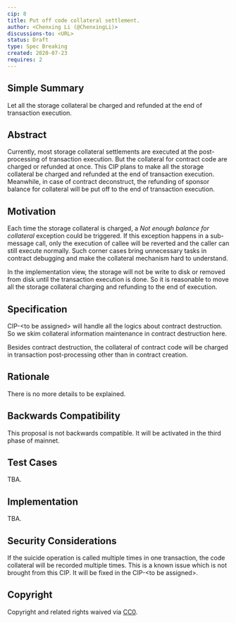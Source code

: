 ```yaml
---
cip: 8
title: Put off code collateral settlement. 
author: <Chenxing Li (@ChenxingLi)>
discussions-to: <URL>
status: Draft
type: Spec Breaking
created: 2020-07-23
requires: 2
---
```


## Simple Summary

Let all the storage collateral be charged and refunded at the end of transaction execution. 

## Abstract

Currently, most storage collateral settlements are executed at the post-processing of transaction execution. But the collateral for contract code are charged or refunded at once. This CIP plans to make all the storage collateral be charged and refunded at the end of transaction execution. Meanwhile, in case of contract deconstruct, the refunding of sponsor balance for collateral will be put off to the end of transaction execution.

## Motivation
<!--The motivation is critical for CIPs that want to change the Conflux protocol. It should clearly explain why the existing protocol specification is inadequate to address the problem that the CIP solves. CIP submissions without sufficient motivation may be rejected outright.-->

Each time the storage collateral is charged, a *Not enough balance for collateral* exception could be triggered. If this exception happens in a sub-message call, only the execution of callee will be reverted and the caller can still execute normally. Such corner cases bring unnecessary tasks in contract debugging and make the collateral mechanism hard to understand.

In the implementation view, the storage will not be write to disk or removed from disk until the transaction execution is done. So it is reasonable to move all the storage collateral charging and refunding to the end of execution. 

## Specification
<!--The technical specification should describe the syntax and semantics of any new feature. The specification should be detailed enough to allow competing, interoperable implementations for any of the current Conflux platforms ([conflux-rust](https://github.com/Conflux-Chain/conflux-rust)).-->

CIP-\<to be assigned\> will handle all the logics about contract destruction. So we skim collateral information maintenance in contract destruction here.  

Besides contract destruction, the collateral of contract code will be charged in transaction post-processing other than in contract creation. 

## Rationale
<!--The rationale fleshes out the specification by describing what motivated the design and why particular design decisions were made. It should describe alternate designs that were considered and related work, e.g. how the feature is supported in other languages. The rationale may also provide evidence of consensus within the community, and should discuss important objections or concerns raised during discussion.-->

There is no more details to be explained.

## Backwards Compatibility
<!--All CIPs that introduce backwards incompatibilities must include a section describing these incompatibilities and their severity. The CIP must explain how the author proposes to deal with these incompatibilities. CIP submissions without a sufficient backwards compatibility treatise may be rejected outright.-->

This proposal is not backwards compatible. It will be activated in the third phase of mainnet.


## Test Cases
<!--Test cases for an implementation are mandatory for CIPs that are affecting consensus changes. Other CIPs can choose to include links to test cases if applicable.-->
TBA.

## Implementation
<!--The implementations must be completed before any CIP is given status "Final", but it need not be completed before the CIP is accepted. While there is merit to the approach of reaching consensus on the specification and rationale before writing code, the principle of "rough consensus and running code" is still useful when it comes to resolving many discussions of API details.-->
TBA.

## Security Considerations
<!--All CIPs must contain a section that discusses the security implications/considerations relevant to the proposed change. Include information that might be important for security discussions, surfaces risks and can be used throughout the life cycle of the proposal. E.g. include security-relevant design decisions, concerns, important discussions, implementation-specific guidance and pitfalls, an outline of threats and risks and how they are being addressed. CIP submissions missing the "Security Considerations" section will be rejected. a CIP cannot proceed to status "Final" without a Security Considerations discussion deemed sufficient by the reviewers.-->
If the suicide operation is called multiple times in one transaction, the code collateral will be recorded multiple times. This is a known issue which is not brought from this CIP. It will be fixed in the CIP-\<to be assigned\>.

## Copyright
Copyright and related rights waived via [CC0](https://creativecommons.org/publicdomain/zero/1.0/).

